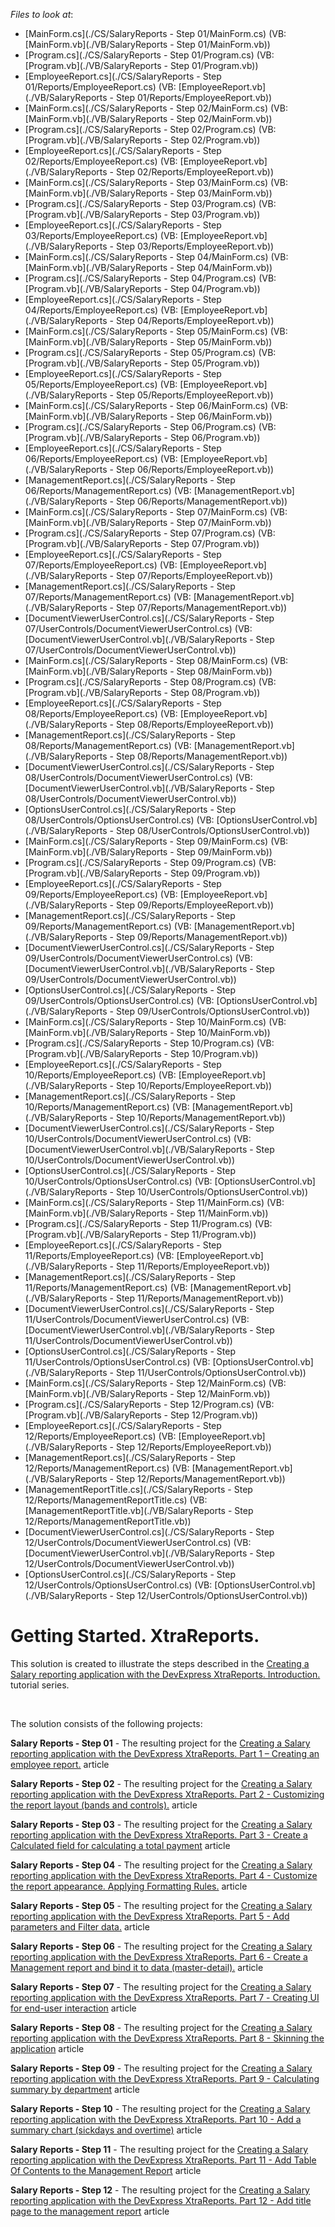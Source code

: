 <!-- default file list -->
*Files to look at*:

* [MainForm.cs](./CS/SalaryReports - Step 01/MainForm.cs) (VB: [MainForm.vb](./VB/SalaryReports - Step 01/MainForm.vb))
* [Program.cs](./CS/SalaryReports - Step 01/Program.cs) (VB: [Program.vb](./VB/SalaryReports - Step 01/Program.vb))
* [EmployeeReport.cs](./CS/SalaryReports - Step 01/Reports/EmployeeReport.cs) (VB: [EmployeeReport.vb](./VB/SalaryReports - Step 01/Reports/EmployeeReport.vb))
* [MainForm.cs](./CS/SalaryReports - Step 02/MainForm.cs) (VB: [MainForm.vb](./VB/SalaryReports - Step 02/MainForm.vb))
* [Program.cs](./CS/SalaryReports - Step 02/Program.cs) (VB: [Program.vb](./VB/SalaryReports - Step 02/Program.vb))
* [EmployeeReport.cs](./CS/SalaryReports - Step 02/Reports/EmployeeReport.cs) (VB: [EmployeeReport.vb](./VB/SalaryReports - Step 02/Reports/EmployeeReport.vb))
* [MainForm.cs](./CS/SalaryReports - Step 03/MainForm.cs) (VB: [MainForm.vb](./VB/SalaryReports - Step 03/MainForm.vb))
* [Program.cs](./CS/SalaryReports - Step 03/Program.cs) (VB: [Program.vb](./VB/SalaryReports - Step 03/Program.vb))
* [EmployeeReport.cs](./CS/SalaryReports - Step 03/Reports/EmployeeReport.cs) (VB: [EmployeeReport.vb](./VB/SalaryReports - Step 03/Reports/EmployeeReport.vb))
* [MainForm.cs](./CS/SalaryReports - Step 04/MainForm.cs) (VB: [MainForm.vb](./VB/SalaryReports - Step 04/MainForm.vb))
* [Program.cs](./CS/SalaryReports - Step 04/Program.cs) (VB: [Program.vb](./VB/SalaryReports - Step 04/Program.vb))
* [EmployeeReport.cs](./CS/SalaryReports - Step 04/Reports/EmployeeReport.cs) (VB: [EmployeeReport.vb](./VB/SalaryReports - Step 04/Reports/EmployeeReport.vb))
* [MainForm.cs](./CS/SalaryReports - Step 05/MainForm.cs) (VB: [MainForm.vb](./VB/SalaryReports - Step 05/MainForm.vb))
* [Program.cs](./CS/SalaryReports - Step 05/Program.cs) (VB: [Program.vb](./VB/SalaryReports - Step 05/Program.vb))
* [EmployeeReport.cs](./CS/SalaryReports - Step 05/Reports/EmployeeReport.cs) (VB: [EmployeeReport.vb](./VB/SalaryReports - Step 05/Reports/EmployeeReport.vb))
* [MainForm.cs](./CS/SalaryReports - Step 06/MainForm.cs) (VB: [MainForm.vb](./VB/SalaryReports - Step 06/MainForm.vb))
* [Program.cs](./CS/SalaryReports - Step 06/Program.cs) (VB: [Program.vb](./VB/SalaryReports - Step 06/Program.vb))
* [EmployeeReport.cs](./CS/SalaryReports - Step 06/Reports/EmployeeReport.cs) (VB: [EmployeeReport.vb](./VB/SalaryReports - Step 06/Reports/EmployeeReport.vb))
* [ManagementReport.cs](./CS/SalaryReports - Step 06/Reports/ManagementReport.cs) (VB: [ManagementReport.vb](./VB/SalaryReports - Step 06/Reports/ManagementReport.vb))
* [MainForm.cs](./CS/SalaryReports - Step 07/MainForm.cs) (VB: [MainForm.vb](./VB/SalaryReports - Step 07/MainForm.vb))
* [Program.cs](./CS/SalaryReports - Step 07/Program.cs) (VB: [Program.vb](./VB/SalaryReports - Step 07/Program.vb))
* [EmployeeReport.cs](./CS/SalaryReports - Step 07/Reports/EmployeeReport.cs) (VB: [EmployeeReport.vb](./VB/SalaryReports - Step 07/Reports/EmployeeReport.vb))
* [ManagementReport.cs](./CS/SalaryReports - Step 07/Reports/ManagementReport.cs) (VB: [ManagementReport.vb](./VB/SalaryReports - Step 07/Reports/ManagementReport.vb))
* [DocumentViewerUserControl.cs](./CS/SalaryReports - Step 07/UserControls/DocumentViewerUserControl.cs) (VB: [DocumentViewerUserControl.vb](./VB/SalaryReports - Step 07/UserControls/DocumentViewerUserControl.vb))
* [MainForm.cs](./CS/SalaryReports - Step 08/MainForm.cs) (VB: [MainForm.vb](./VB/SalaryReports - Step 08/MainForm.vb))
* [Program.cs](./CS/SalaryReports - Step 08/Program.cs) (VB: [Program.vb](./VB/SalaryReports - Step 08/Program.vb))
* [EmployeeReport.cs](./CS/SalaryReports - Step 08/Reports/EmployeeReport.cs) (VB: [EmployeeReport.vb](./VB/SalaryReports - Step 08/Reports/EmployeeReport.vb))
* [ManagementReport.cs](./CS/SalaryReports - Step 08/Reports/ManagementReport.cs) (VB: [ManagementReport.vb](./VB/SalaryReports - Step 08/Reports/ManagementReport.vb))
* [DocumentViewerUserControl.cs](./CS/SalaryReports - Step 08/UserControls/DocumentViewerUserControl.cs) (VB: [DocumentViewerUserControl.vb](./VB/SalaryReports - Step 08/UserControls/DocumentViewerUserControl.vb))
* [OptionsUserControl.cs](./CS/SalaryReports - Step 08/UserControls/OptionsUserControl.cs) (VB: [OptionsUserControl.vb](./VB/SalaryReports - Step 08/UserControls/OptionsUserControl.vb))
* [MainForm.cs](./CS/SalaryReports - Step 09/MainForm.cs) (VB: [MainForm.vb](./VB/SalaryReports - Step 09/MainForm.vb))
* [Program.cs](./CS/SalaryReports - Step 09/Program.cs) (VB: [Program.vb](./VB/SalaryReports - Step 09/Program.vb))
* [EmployeeReport.cs](./CS/SalaryReports - Step 09/Reports/EmployeeReport.cs) (VB: [EmployeeReport.vb](./VB/SalaryReports - Step 09/Reports/EmployeeReport.vb))
* [ManagementReport.cs](./CS/SalaryReports - Step 09/Reports/ManagementReport.cs) (VB: [ManagementReport.vb](./VB/SalaryReports - Step 09/Reports/ManagementReport.vb))
* [DocumentViewerUserControl.cs](./CS/SalaryReports - Step 09/UserControls/DocumentViewerUserControl.cs) (VB: [DocumentViewerUserControl.vb](./VB/SalaryReports - Step 09/UserControls/DocumentViewerUserControl.vb))
* [OptionsUserControl.cs](./CS/SalaryReports - Step 09/UserControls/OptionsUserControl.cs) (VB: [OptionsUserControl.vb](./VB/SalaryReports - Step 09/UserControls/OptionsUserControl.vb))
* [MainForm.cs](./CS/SalaryReports - Step 10/MainForm.cs) (VB: [MainForm.vb](./VB/SalaryReports - Step 10/MainForm.vb))
* [Program.cs](./CS/SalaryReports - Step 10/Program.cs) (VB: [Program.vb](./VB/SalaryReports - Step 10/Program.vb))
* [EmployeeReport.cs](./CS/SalaryReports - Step 10/Reports/EmployeeReport.cs) (VB: [EmployeeReport.vb](./VB/SalaryReports - Step 10/Reports/EmployeeReport.vb))
* [ManagementReport.cs](./CS/SalaryReports - Step 10/Reports/ManagementReport.cs) (VB: [ManagementReport.vb](./VB/SalaryReports - Step 10/Reports/ManagementReport.vb))
* [DocumentViewerUserControl.cs](./CS/SalaryReports - Step 10/UserControls/DocumentViewerUserControl.cs) (VB: [DocumentViewerUserControl.vb](./VB/SalaryReports - Step 10/UserControls/DocumentViewerUserControl.vb))
* [OptionsUserControl.cs](./CS/SalaryReports - Step 10/UserControls/OptionsUserControl.cs) (VB: [OptionsUserControl.vb](./VB/SalaryReports - Step 10/UserControls/OptionsUserControl.vb))
* [MainForm.cs](./CS/SalaryReports - Step 11/MainForm.cs) (VB: [MainForm.vb](./VB/SalaryReports - Step 11/MainForm.vb))
* [Program.cs](./CS/SalaryReports - Step 11/Program.cs) (VB: [Program.vb](./VB/SalaryReports - Step 11/Program.vb))
* [EmployeeReport.cs](./CS/SalaryReports - Step 11/Reports/EmployeeReport.cs) (VB: [EmployeeReport.vb](./VB/SalaryReports - Step 11/Reports/EmployeeReport.vb))
* [ManagementReport.cs](./CS/SalaryReports - Step 11/Reports/ManagementReport.cs) (VB: [ManagementReport.vb](./VB/SalaryReports - Step 11/Reports/ManagementReport.vb))
* [DocumentViewerUserControl.cs](./CS/SalaryReports - Step 11/UserControls/DocumentViewerUserControl.cs) (VB: [DocumentViewerUserControl.vb](./VB/SalaryReports - Step 11/UserControls/DocumentViewerUserControl.vb))
* [OptionsUserControl.cs](./CS/SalaryReports - Step 11/UserControls/OptionsUserControl.cs) (VB: [OptionsUserControl.vb](./VB/SalaryReports - Step 11/UserControls/OptionsUserControl.vb))
* [MainForm.cs](./CS/SalaryReports - Step 12/MainForm.cs) (VB: [MainForm.vb](./VB/SalaryReports - Step 12/MainForm.vb))
* [Program.cs](./CS/SalaryReports - Step 12/Program.cs) (VB: [Program.vb](./VB/SalaryReports - Step 12/Program.vb))
* [EmployeeReport.cs](./CS/SalaryReports - Step 12/Reports/EmployeeReport.cs) (VB: [EmployeeReport.vb](./VB/SalaryReports - Step 12/Reports/EmployeeReport.vb))
* [ManagementReport.cs](./CS/SalaryReports - Step 12/Reports/ManagementReport.cs) (VB: [ManagementReport.vb](./VB/SalaryReports - Step 12/Reports/ManagementReport.vb))
* [ManagementReportTitle.cs](./CS/SalaryReports - Step 12/Reports/ManagementReportTitle.cs) (VB: [ManagementReportTitle.vb](./VB/SalaryReports - Step 12/Reports/ManagementReportTitle.vb))
* [DocumentViewerUserControl.cs](./CS/SalaryReports - Step 12/UserControls/DocumentViewerUserControl.cs) (VB: [DocumentViewerUserControl.vb](./VB/SalaryReports - Step 12/UserControls/DocumentViewerUserControl.vb))
* [OptionsUserControl.cs](./CS/SalaryReports - Step 12/UserControls/OptionsUserControl.cs) (VB: [OptionsUserControl.vb](./VB/SalaryReports - Step 12/UserControls/OptionsUserControl.vb))
<!-- default file list end -->
# Getting Started. XtraReports.


<p>This solution is created to illustrate the steps described in the <a href="https://www.devexpress.com/Support/Center/p/KA18926">Creating a Salary reporting application with the DevExpress XtraReports. Introduction.</a> tutorial series.</p><br />
<p>The solution consists of the following projects:</p><p><strong>Salary Reports - Step 01</strong> - The resulting project for the <a href="https://www.devexpress.com/Support/Center/p/KA18928">Сreating a Salary reporting application with the DevExpress XtraReports. Part 1 – Creating an employee report.</a> article</p><p><strong>Salary Reports - Step 0</strong><strong>2</strong> - The resulting project for the <a href="https://www.devexpress.com/Support/Center/p/KA18929">Creating a Salary reporting application with the DevExpress XtraReports. Part 2 - Customizing the report layout (bands and controls).</a> article</p><p><strong>Salary Reports - Step 0</strong><strong>3</strong> - The resulting project for the <a href="https://www.devexpress.com/Support/Center/p/KA18930">Creating a Salary reporting application with the DevExpress XtraReports. Part 3 - Create a Calculated field for calculating a total payment</a> article</p><p><strong>Salary Reports - Step 0</strong><strong>4</strong> - The resulting project for the <a href="https://www.devexpress.com/Support/Center/p/KA18931">Creating a Salary reporting application with the DevExpress XtraReports. Part 4 - Customize the report appearance. Applying Formatting Rules.</a> article</p><p><strong>Salary Reports - Step 0</strong><strong>5</strong> - The resulting project for the <a href="https://www.devexpress.com/Support/Center/p/KA18932">Creating a Salary reporting application with the DevExpress XtraReports. Part 5 - Add parameters and Filter data.</a> article</p><p><strong>Salary Reports - Step 0</strong><strong>6</strong> - The resulting project for the <a href="https://www.devexpress.com/Support/Center/p/KA18933">Creating a Salary reporting application with the DevExpress XtraReports. Part 6 - Сreate a Management report and bind it to data (master-detail).</a> article</p><p><strong>Salary Reports - Step 0</strong><strong>7</strong> - The resulting project for the <a href="https://www.devexpress.com/Support/Center/p/KA18935">Creating a Salary reporting application with the DevExpress XtraReports. Part 7 - Сreating UI for end-user interaction</a> article</p><p><strong>Salary Reports - Step 0</strong><strong>8</strong> - The resulting project for the <a href="https://www.devexpress.com/Support/Center/p/KA18936">Creating a Salary reporting application with the DevExpress XtraReports. Part 8 - Skinning the application</a> article</p><p><strong>Salary Reports - Step 0</strong><strong>9</strong> - The resulting project for the <a href="https://www.devexpress.com/Support/Center/p/KA18937">Creating a Salary reporting application with the DevExpress XtraReports. Part 9 - Calculating summary by department</a> article</p><p><strong>Salary Reports - Step </strong><strong>10</strong> - The resulting project for the <a href="https://www.devexpress.com/Support/Center/p/KA18938">Creating a Salary reporting application with the DevExpress XtraReports. Part 10 - Add a summary chart (sickdays and overtime)</a> article</p><p><strong>Salary Reports - Step </strong><strong>11</strong> - The resulting project for the <a href="https://www.devexpress.com/Support/Center/p/KA18939">Creating a Salary reporting application with the DevExpress XtraReports. Part 11 - Add Table Of Contents to the Management Report</a> article</p><p><strong>Salary Reports - Step </strong><strong>12</strong> - The resulting project for the <a href="https://www.devexpress.com/Support/Center/p/KA18940">Creating a Salary reporting application with the DevExpress XtraReports. Part 12 - Add title page to the management report</a> article</p><br />
<br />
<br />


<br/>


